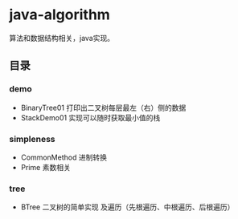# java-algorithm

算法和数据结构相关，java实现。

## 目录

### demo
- BinaryTree01  打印出二叉树每层最左（右）侧的数据
- StackDemo01  实现可以随时获取最小值的栈

### simpleness
- CommonMethod 进制转换
- Prime 素数相关

### tree
- BTree 二叉树的简单实现 及遍历（先根遍历、中根遍历、后根遍历） 




